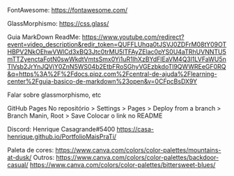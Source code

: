 FontAwesome: https://fontawesome.com/

GlassMorphismo: https://css.glass/

Guia MarkDown ReadMe: https://www.youtube.com/redirect?event=video_description&redir_token=QUFFLUhqa0tJSVJ0ZDFrM08tY09OTHBPV2NkOEhwVWlCd3xBQ3Jtc0trMU5lTFAyZElac0pYS0U4aTRhUVNNTU5mTTZyenctaFotN0swWkdtVmtsSmx0Yi1uR1lhXzBYdFlEaVM4Q3l1LVFaWU5nTlVsb2JrYnJQVjY0ZnN5WS04b2EtbFRoSGhyVGEzbkdoTl9QWWREeGF0RQ&q=https%3A%2F%2Fdocs.pipz.com%2Fcentral-de-ajuda%2Flearning-center%2Fguia-basico-de-markdown%23open&v=0CFpcBsDX9Y

Falar sobre glassmorphismo, etc

GitHub Pages
No repositório > Settings > Pages > Deploy from a branch > Branch Manin, Root > Save
Colocar o link no README

Discord: Henrique Casagrande#5400
https://casa-henrique.github.io/PortfolioMaisPraTi/

Paleta de cores: https://www.canva.com/colors/color-palettes/mountains-at-dusk/
Outros:
https://www.canva.com/colors/color-palettes/backdoor-casual/
https://www.canva.com/colors/color-palettes/bittersweet-blues/